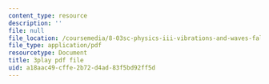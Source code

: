 ```yaml
---
content_type: resource
description: ''
file: null
file_location: /coursemedia/8-03sc-physics-iii-vibrations-and-waves-fall-2016/a18aac49cffe2b72d4ad83f5bd92ff5d_Ahv7Akj2xs4.pdf
file_type: application/pdf
resourcetype: Document
title: 3play pdf file
uid: a18aac49-cffe-2b72-d4ad-83f5bd92ff5d
---
```

